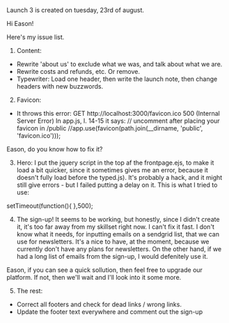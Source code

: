 Launch 3 is created on tuesday, 23rd of august. 

Hi Eason! 

Here's my issue list. 

1. Content:
- Rewrite 'about us' to exclude what we was, and talk about what we are. 
- Rewrite costs and refunds, etc. Or remove. 
- Typewriter: Load one header, then write the launch note, then change headers with new buzzwords. 

2. Favicon:
- It throws this error: 
GET http://localhost:3000/favicon.ico 500 (Internal Server Error)
In app.js, l. 14-15 it says: 
// uncomment after placing your favicon in /public
//app.use(favicon(path.join(__dirname, 'public', 'favicon.ico')));

Eason, do you know how to fix it? 


3. Hero:
I put the jquery script in the top af the frontpage.ejs, to make it load a bit quicker, since it sometimes gives me an error, because it doesn't fully load before the typed.js). It's probably a hack, and it might still give errors - but I failed putting a delay on it. This is what I tried to use: 

setTimeout(function(){
},500); 

4. The sign-up! 
It seems to be working, but honestly, since I didn't create it, it's too far away from my skillset right now. I can't fix it fast. I don't know what it needs, for inputting emails on a sendgrid list, that we can use for newsletters. It's a nice to have, at the moment, because we currently don't have any plans for newsletters. On the other hand, if we had a long list of emails from the sign-up, I would defenitely use it. 

Eason, if you can see a quick sollution, then feel free to upgrade our platform. If not, then we'll wait and I'll look into it some more. 

5. The rest: 

- Correct all footers and check for dead links / wrong links.
- Update the footer text everywhere and comment out the sign-up



